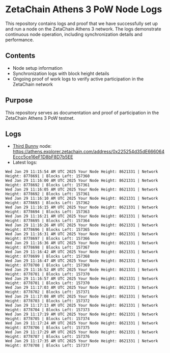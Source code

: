 # ZetaChain Athens 3 PoW Node Logs
This repository contains logs and proof that we have successfully set up and run a node on the ZetaChain Athens 3 network. The logs demonstrate continuous node operation, including synchronization details and performance.

## Contents
- Node setup information
- Synchronization logs with block height details
- Ongoing proof of work logs to verify active participation in the ZetaChain network

## Purpose
This repository serves as documentation and proof of participation in the ZetaChain Athens 3 PoW testnet.

## Logs

- [Third Bunny](https://thirdbunny.xyz/) node: https://athens.explorer.zetachain.com/address/0x225254d35dE666064Eccc5ce16eF1D8bF8D7b5EE
- Latest logs:
```
Wed Jan 29 11:15:54 AM UTC 2025 Your Node Height: 8621331 | Network Height: 8778691 | Blocks Left: 157360
Wed Jan 29 11:16:00 AM UTC 2025 Your Node Height: 8621331 | Network Height: 8778692 | Blocks Left: 157361
Wed Jan 29 11:16:05 AM UTC 2025 Your Node Height: 8621331 | Network Height: 8778692 | Blocks Left: 157361
Wed Jan 29 11:16:10 AM UTC 2025 Your Node Height: 8621331 | Network Height: 8778693 | Blocks Left: 157362
Wed Jan 29 11:16:15 AM UTC 2025 Your Node Height: 8621331 | Network Height: 8778694 | Blocks Left: 157363
Wed Jan 29 11:16:21 AM UTC 2025 Your Node Height: 8621331 | Network Height: 8778695 | Blocks Left: 157364
Wed Jan 29 11:16:26 AM UTC 2025 Your Node Height: 8621331 | Network Height: 8778696 | Blocks Left: 157365
Wed Jan 29 11:16:31 AM UTC 2025 Your Node Height: 8621331 | Network Height: 8778697 | Blocks Left: 157366
Wed Jan 29 11:16:36 AM UTC 2025 Your Node Height: 8621331 | Network Height: 8778698 | Blocks Left: 157367
Wed Jan 29 11:16:42 AM UTC 2025 Your Node Height: 8621331 | Network Height: 8778699 | Blocks Left: 157368
Wed Jan 29 11:16:47 AM UTC 2025 Your Node Height: 8621331 | Network Height: 8778700 | Blocks Left: 157369
Wed Jan 29 11:16:52 AM UTC 2025 Your Node Height: 8621331 | Network Height: 8778701 | Blocks Left: 157370
Wed Jan 29 11:16:57 AM UTC 2025 Your Node Height: 8621331 | Network Height: 8778701 | Blocks Left: 157370
Wed Jan 29 11:17:03 AM UTC 2025 Your Node Height: 8621331 | Network Height: 8778702 | Blocks Left: 157371
Wed Jan 29 11:17:08 AM UTC 2025 Your Node Height: 8621331 | Network Height: 8778703 | Blocks Left: 157372
Wed Jan 29 11:17:13 AM UTC 2025 Your Node Height: 8621331 | Network Height: 8778704 | Blocks Left: 157373
Wed Jan 29 11:17:19 AM UTC 2025 Your Node Height: 8621331 | Network Height: 8778705 | Blocks Left: 157374
Wed Jan 29 11:17:24 AM UTC 2025 Your Node Height: 8621331 | Network Height: 8778706 | Blocks Left: 157375
Wed Jan 29 11:17:29 AM UTC 2025 Your Node Height: 8621331 | Network Height: 8778707 | Blocks Left: 157376
Wed Jan 29 11:17:35 AM UTC 2025 Your Node Height: 8621331 | Network Height: 8778708 | Blocks Left: 157377
```
